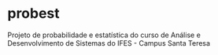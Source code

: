 # probest
Projeto de probabilidade e estatística do curso de Análise e Desenvolvimento de Sistemas do IFES - Campus Santa Teresa
